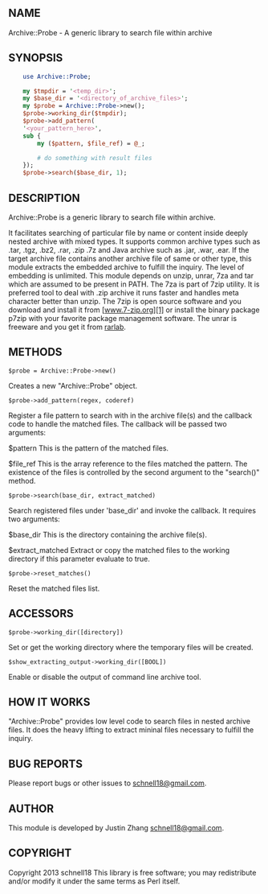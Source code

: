 NAME
----
Archive::Probe - A generic library to search file within archive

SYNOPSIS
--------
````perl
    use Archive::Probe;

    my $tmpdir = '<temp_dir>';
    my $base_dir = '<directory_of_archive_files>';
    my $probe = Archive::Probe->new();
    $probe->working_dir($tmpdir);
    $probe->add_pattern(
	'<your_pattern_here>',
	sub {
	    my ($pattern, $file_ref) = @_;

	    # do something with result files
    });
    $probe->search($base_dir, 1);
````

DESCRIPTION
-----------

Archive::Probe is a generic library to search file within archive.

It facilitates searching of particular file by name or content inside
deeply nested archive with mixed types. It supports common archive
types such as .tar, .tgz, .bz2, .rar, .zip .7z and Java archive such
as .jar, .war, .ear. If the target archive file contains another
archive file of same or other type, this module extracts the embedded
archive to fulfill the inquiry. The level of embedding is unlimited.
This module depends on unzip, unrar, 7za and tar which are assumed to
be present in PATH. The 7za is part of 7zip utility. It is preferred
tool to deal with .zip archive it runs faster and handles meta
character better than unzip. The 7zip is open source software and you
download and install it from [www.7-zip.org][1] or install the binary
package p7zip with your favorite package management software. The
unrar is freeware and you get it from [rarlab][2].


METHODS
-------

    $probe = Archive::Probe->new()

Creates a new "Archive::Probe" object.

    $probe->add_pattern(regex, coderef)

Register a file pattern to search with in the archive file(s) and the
callback code to handle the matched files. The callback will be passed
two arguments:

$pattern
    This is the pattern of the matched files.

$file_ref
    This is the array reference to the files matched the pattern. The
    existence of the files is controlled by the second argument to the
    "search()" method.

    $probe->search(base_dir, extract_matched)

Search registered files under 'base_dir' and invoke the callback. It
requires two arguments:

$base_dir
    This is the directory containing the archive file(s).

$extract_matched
    Extract or copy the matched files to the working directory if this
    parameter evaluate to true.

    $probe->reset_matches()

Reset the matched files list.

ACCESSORS
---------

    $probe->working_dir([directory])

Set or get the working directory where the temporary files will be
created.

    $show_extracting_output->working_dir([BOOL])

Enable or disable the output of command line archive tool.

HOW IT WORKS
------------

"Archive::Probe" provides low level code to search files in nested
archive files. It does the heavy lifting to extract mininal files
necessary to fulfill the inquiry.

BUG REPORTS
-----------

Please report bugs or other issues to <schnell18@gmail.com>.

AUTHOR
------

This module is developed by Justin Zhang <schnell18@gmail.com>.

COPYRIGHT
---------

Copyright 2013 schnell18
This library is free software; you may redistribute and/or modify it
under the same terms as Perl itself.

[1]: http://www.7-zip.org "7zip official site"
[2]: http://www.rarlab.com/rar_add.htm "RAR Lab download page"
